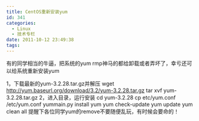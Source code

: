 ```yaml
---
title: CentOS重新安装yum
id: 341
categories:
  - Linux
  - 技术专栏
date: 2011-10-12 23:49:38
tags:
---
```


<div id="blog_text">

有的同学相当的牛逼，把系统的yum rmp神马的都给卸载或者弄坏了，幸亏还可以给系统重新安装yum

1，下载最新的yum-3.2.28.tar.gz并解压
wget http://yum.baseurl.org/download/3.2/yum-3.2.28.tar.gz tar xvf yum-3.2.28.tar.gz
2，进入目录，运行安装
cd yum-3.2.28
cp etc/yum.conf /etc/yum.conf
yummain.py install yum yum check-update
yum update
yum clean all
提醒下各位同学yum的remove不要随便乱玩，有时候会要命的！

</div>